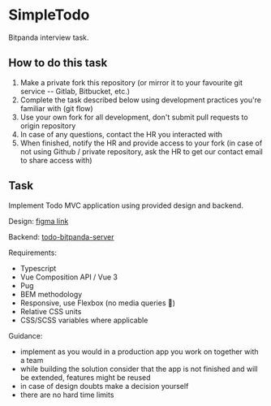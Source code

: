 # SimpleTodo

Bitpanda interview task.

## How to do this task

1. Make a private fork this repository (or mirror it to your favourite git service -- Gitlab, Bitbucket, etc.)
1. Complete the task described below using development practices you're familiar with (git flow)
1. Use your own fork for all development, don't submit pull requests to origin repository
1. In case of any questions, contact the HR you interacted with
1. When finished, notify the HR and provide access to your fork (in case of not using Github / private repository, ask the HR to get our contact email to share access with)

## Task

Implement Todo MVC application using provided design and backend.

Design: [figma link](https://www.figma.com/file/0zmN3IdInAR8aUGdrQ1w61/html%2Bcss-challenge?node-id=0%3A1)

Backend: [todo-bitpanda-server](./server/README.md)

Requirements:

- Typescript
- Vue Composition API / Vue 3
- Pug
- BEM methodology
- Responsive, use Flexbox (no media queries 🙂)
- Relative CSS units
- CSS/SCSS variables where applicable

Guidance:

- implement as you would in a production app you work on together with a team
- while building the solution consider that the app is not finished and will be extended, features might be reused
- in case of design doubts make a decision yourself
- there are no hard time limits 
